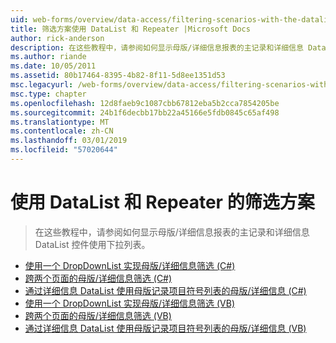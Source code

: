 ```yaml
---
uid: web-forms/overview/data-access/filtering-scenarios-with-the-datalist-and-repeater/index
title: 筛选方案使用 DataList 和 Repeater |Microsoft Docs
author: rick-anderson
description: 在这些教程中，请参阅如何显示母版/详细信息报表的主记录和详细信息 DataList 控件使用下拉列表。
ms.author: riande
ms.date: 10/05/2011
ms.assetid: 80b17464-8395-4b82-8f11-5d8ee1351d53
msc.legacyurl: /web-forms/overview/data-access/filtering-scenarios-with-the-datalist-and-repeater
msc.type: chapter
ms.openlocfilehash: 12d8faeb9c1087cbb67812eba5b2cca7854205be
ms.sourcegitcommit: 24b1f6decbb17bb22a45166e5fdb0845c65af498
ms.translationtype: MT
ms.contentlocale: zh-CN
ms.lasthandoff: 03/01/2019
ms.locfileid: "57020644"
---
```

<a name="filtering-scenarios-with-the-datalist-and-repeater"></a>使用 DataList 和 Repeater 的筛选方案
====================
> 在这些教程中，请参阅如何显示母版/详细信息报表的主记录和详细信息 DataList 控件使用下拉列表。


- [使用一个 DropDownList 实现母版/详细信息筛选 (C#)](master-detail-filtering-with-a-dropdownlist-datalist-cs.md)
- [跨两个页面的母版/详细信息筛选 (C#)](master-detail-filtering-acess-two-pages-datalist-cs.md)
- [通过详细信息 DataList 使用母版记录项目符号列表的母版/详细信息 (C#)](master-detail-using-a-bulleted-list-of-master-records-with-a-details-datalist-cs.md)
- [使用一个 DropDownList 实现母版/详细信息筛选 (VB)](master-detail-filtering-with-a-dropdownlist-datalist-vb.md)
- [跨两个页面的母版/详细信息筛选 (VB)](master-detail-filtering-acess-two-pages-datalist-vb.md)
- [通过详细信息 DataList 使用母版记录项目符号列表的母版/详细信息 (VB)](master-detail-using-a-bulleted-list-of-master-records-with-a-details-datalist-vb.md)
